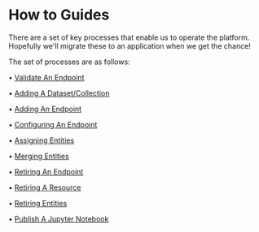 # How to Guides

There are a set of key processes that enable us to operate the platform. Hopefully we'll migrate these to an application when we get the chance!

The set of processes are as follows:

• [Validate An Endpoint](Validate-an-endpoint)

• [Adding A Dataset/Collection](Add-a-new-dataset-and-collection)

• [Adding An Endpoint](Add-an-endpoint)

• [Configuring An Endpoint](Configure-an-endpoint)

• [Assigning Entities](Assign-entities)

• [Merging Entities](Merge-entities)

• [Retiring An Endpoint](Retire-endpoints)

• [Retiring A Resource](Retire-resources)

• [Retiring Entities](Retire-entities)

• [Publish A Jupyter Notebook](Publish-A-Jupyter-Notebook)
